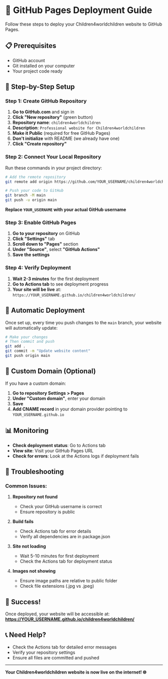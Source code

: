 # 🚀 GitHub Pages Deployment Guide

Follow these steps to deploy your Children4worldchildren website to GitHub Pages.

## 📋 Prerequisites

- GitHub account
- Git installed on your computer
- Your project code ready

## 🔧 Step-by-Step Setup

### Step 1: Create GitHub Repository

1. **Go to GitHub.com** and sign in
2. **Click "New repository"** (green button)
3. **Repository name**: `children4worldchildren`
4. **Description**: `Professional website for Children4worldchildren`
5. **Make it Public** (required for free GitHub Pages)
6. **Don't initialize** with README (we already have one)
7. **Click "Create repository"**

### Step 2: Connect Your Local Repository

Run these commands in your project directory:

```bash
# Add the remote repository
git remote add origin https://github.com/YOUR_USERNAME/children4worldchildren.git

# Push your code to GitHub
git branch -M main
git push -u origin main
```

**Replace `YOUR_USERNAME` with your actual GitHub username**

### Step 3: Enable GitHub Pages

1. **Go to your repository** on GitHub
2. **Click "Settings"** tab
3. **Scroll down to "Pages"** section
4. **Under "Source"**, select **"GitHub Actions"**
5. **Save the settings**

### Step 4: Verify Deployment

1. **Wait 2-3 minutes** for the first deployment
2. **Go to Actions tab** to see deployment progress
3. **Your site will be live** at: `https://YOUR_USERNAME.github.io/children4worldchildren/`

## 🔄 Automatic Deployment

Once set up, every time you push changes to the `main` branch, your website will automatically update:

```bash
# Make your changes
# Then commit and push
git add .
git commit -m "Update website content"
git push origin main
```

## 🎯 Custom Domain (Optional)

If you have a custom domain:

1. **Go to repository Settings > Pages**
2. **Under "Custom domain"**, enter your domain
3. **Save**
4. **Add CNAME record** in your domain provider pointing to `YOUR_USERNAME.github.io`

## 📊 Monitoring

- **Check deployment status**: Go to Actions tab
- **View site**: Visit your GitHub Pages URL
- **Check for errors**: Look at the Actions logs if deployment fails

## 🚨 Troubleshooting

### Common Issues:

1. **Repository not found**
   - Check your GitHub username is correct
   - Ensure repository is public

2. **Build fails**
   - Check Actions tab for error details
   - Verify all dependencies are in package.json

3. **Site not loading**
   - Wait 5-10 minutes for first deployment
   - Check the Actions tab for deployment status

4. **Images not showing**
   - Ensure image paths are relative to public folder
   - Check file extensions (.jpg vs .jpeg)

## 🎉 Success!

Once deployed, your website will be accessible at:
**https://YOUR_USERNAME.github.io/children4worldchildren/**

## 📞 Need Help?

- Check the Actions tab for detailed error messages
- Verify your repository settings
- Ensure all files are committed and pushed

---

**Your Children4worldchildren website is now live on the internet! 🌐** 